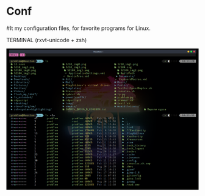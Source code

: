 # Conf

#It my configuration files, for favorite programs for Linux.

TERMINAL (rxvt-unicode + zsh) 

![Console](https://github.com/BadBourbon/configuration-files/raw/assets/URXVT%2BZSH.png)


